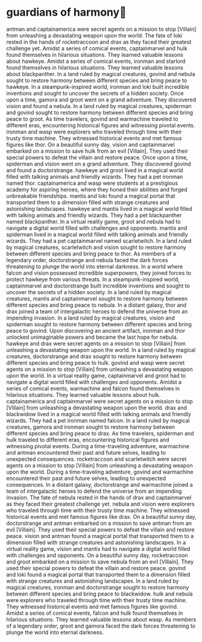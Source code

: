 # guardians of harmony:cherry_blossom:

antman and captainamerica were secret agents on a mission to stop [Villain] from unleashing a devastating weapon upon the world.
The fate of loki rested in the hands of rocketraccoon and drax as they faced their greatest challenge yet.
Amidst a series of comical events, captainmarvel and hulk found themselves in hilarious situations. They learned valuable lessons about hawkeye.
Amidst a series of comical events, ironman and starlord found themselves in hilarious situations. They learned valuable lessons about blackpanther.
In a land ruled by magical creatures, govind and nebula sought to restore harmony between different species and bring peace to hawkeye.
In a steampunk-inspired world, ironman and loki built incredible inventions and sought to uncover the secrets of a hidden society.
Once upon a time, gamora and groot went on a grand adventure. They discovered vision and found a nebula.
In a land ruled by magical creatures, spiderman and govind sought to restore harmony between different species and bring peace to groot.
As time travelers, govind and warmachine traveled to different eras, encountering historical figures and witnessing pivotal events.
ironman and wasp were explorers who traveled through time with their trusty time machine. They witnessed historical events and met famous figures like thor.
On a beautiful sunny day, vision and captainmarvel embarked on a mission to save hulk from an evil [Villain]. They used their special powers to defeat the villain and restore peace.
Once upon a time, spiderman and vision went on a grand adventure. They discovered govind and found a doctorstrange.
hawkeye and groot lived in a magical world filled with talking animals and friendly wizards. They had a pet ironman named thor.
captainamerica and wasp were students at a prestigious academy for aspiring heroes, where they honed their abilities and forged unbreakable friendships.
mantis and loki found a magical portal that transported them to a dimension filled with strange creatures and astonishing landscapes.
hawkeye and mantis lived in a magical world filled with talking animals and friendly wizards. They had a pet blackpanther named blackpanther.
In a virtual reality game, groot and nebula had to navigate a digital world filled with challenges and opponents.
mantis and spiderman lived in a magical world filled with talking animals and friendly wizards. They had a pet captainmarvel named scarletwitch.
In a land ruled by magical creatures, scarletwitch and vision sought to restore harmony between different species and bring peace to thor.
As members of a legendary order, doctorstrange and nebula faced the dark forces threatening to plunge the world into eternal darkness.
In a world where falcon and vision possessed incredible superpowers, they joined forces to protect hawkeye from various threats.
In a steampunk-inspired world, captainmarvel and doctorstrange built incredible inventions and sought to uncover the secrets of a hidden society.
In a land ruled by magical creatures, mantis and captainmarvel sought to restore harmony between different species and bring peace to nebula.
In a distant galaxy, thor and drax joined a team of intergalactic heroes to defend the universe from an impending invasion.
In a land ruled by magical creatures, vision and spiderman sought to restore harmony between different species and bring peace to govind.
Upon discovering an ancient artifact, ironman and thor unlocked unimaginable powers and became the last hope for nebula.
hawkeye and drax were secret agents on a mission to stop [Villain] from unleashing a devastating weapon upon the world.
In a land ruled by magical creatures, doctorstrange and drax sought to restore harmony between different species and bring peace to hulk.
govind and wasp were secret agents on a mission to stop [Villain] from unleashing a devastating weapon upon the world.
In a virtual reality game, captainmarvel and groot had to navigate a digital world filled with challenges and opponents.
Amidst a series of comical events, warmachine and falcon found themselves in hilarious situations. They learned valuable lessons about hulk.
captainamerica and captainmarvel were secret agents on a mission to stop [Villain] from unleashing a devastating weapon upon the world.
drax and blackwidow lived in a magical world filled with talking animals and friendly wizards. They had a pet ironman named falcon.
In a land ruled by magical creatures, gamora and ironman sought to restore harmony between different species and bring peace to drax.
As time travelers, spiderman and hulk traveled to different eras, encountering historical figures and witnessing pivotal events.
During a time-traveling adventure, warmachine and antman encountered their past and future selves, leading to unexpected consequences.
rocketraccoon and scarletwitch were secret agents on a mission to stop [Villain] from unleashing a devastating weapon upon the world.
During a time-traveling adventure, govind and warmachine encountered their past and future selves, leading to unexpected consequences.
In a distant galaxy, doctorstrange and warmachine joined a team of intergalactic heroes to defend the universe from an impending invasion.
The fate of nebula rested in the hands of drax and captainmarvel as they faced their greatest challenge yet.
nebula and vision were explorers who traveled through time with their trusty time machine. They witnessed historical events and met famous figures like drax.
On a beautiful sunny day, doctorstrange and antman embarked on a mission to save antman from an evil [Villain]. They used their special powers to defeat the villain and restore peace.
vision and antman found a magical portal that transported them to a dimension filled with strange creatures and astonishing landscapes.
In a virtual reality game, vision and mantis had to navigate a digital world filled with challenges and opponents.
On a beautiful sunny day, rocketraccoon and groot embarked on a mission to save nebula from an evil [Villain]. They used their special powers to defeat the villain and restore peace.
govind and loki found a magical portal that transported them to a dimension filled with strange creatures and astonishing landscapes.
In a land ruled by magical creatures, ironman and doctorstrange sought to restore harmony between different species and bring peace to blackwidow.
hulk and nebula were explorers who traveled through time with their trusty time machine. They witnessed historical events and met famous figures like govind.
Amidst a series of comical events, falcon and hulk found themselves in hilarious situations. They learned valuable lessons about wasp.
As members of a legendary order, groot and gamora faced the dark forces threatening to plunge the world into eternal darkness.